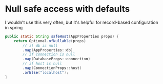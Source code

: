 
# Null safe access with defaults
I wouldn't use this very often, but it's helpful for record-based configuration in spring

```java
public static String safeHost(AppProperties props) {
    return Optional.ofNullable(props)
	    // if db is null
        .map(AppProperties::db)
        // if connection is null
        .map(DatabaseProps::connection)
        // if host is null
        .map(ConnectionProps::host)
        .orElse("localhost");
}
```
